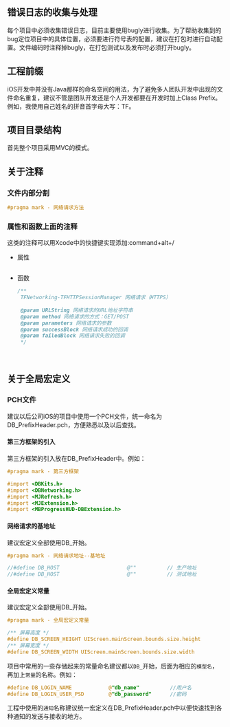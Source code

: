 ## 错误日志的收集与处理

每个项目中必须收集错误日志，目前主要使用bugly进行收集。为了帮助收集到的bug定位项目中的具体位置，必须要进行符号表的配置，建议在打包时进行自动配置。文件编码时注释掉bugly，在打包测试以及发布时必须打开bugly。

## 工程前缀

iOS开发中并没有Java那样的命名空间的用法，为了避免多人团队开发中出现的文件命名重复，建议不管是团队开发还是个人开发都要在开发时加上Class Prefix。例如，我使用自己姓名的拼音首字母大写：TF。

## 项目目录结构

首先整个项目采用MVC的模式。

## 关于注释

### 文件内部分割

```objective-c
#pragma mark - 网络请求方法
```

### 属性和函数上面的注释

这类的注释可以用Xcode中的快捷键实现添加:command+alt+/

- 属性

  ```objective-c

  ```

- 函数

  ```objective-c
  /**
   TFNetworking-TFHTTPSessionManager 网络请求（HTTPS）
   
   @param URLString 网络请求的URL地址字符串
   @param method 网络请求的方式：GET/POST
   @param parameters 网络请求的参数
   @param successBlock 网络请求成功的回调
   @param failedBlock 网络请求失败的回调
   */
  ```

  ​

## 关于全局宏定义

### PCH文件

建议以后公司iOS的项目中使用一个PCH文件，统一命名为DB_PrefixHeader.pch，方便熟悉以及以后查找。

#### 第三方框架的引入

第三方框架的引入放在DB_PrefixHeader中。例如：

```objective-c
#pragma mark - 第三方框架

#import <DBKits.h>
#import <DBNetworking.h>
#import <MJRefresh.h>
#import <MJExtension.h>
#import <MBProgressHUD-DBExtension.h>
```

#### 网络请求的基地址

建议宏定义全部使用DB_开始。

```objective-c
#pragma mark - 网络请求地址--基地址

//#define DB_HOST                      @""          // 生产地址
//#define DB_HOST                      @""          // 测试地址
```

#### 全局宏定义常量

建议宏定义全部使用DB_开始。

```objective-c
#pragma mark - 全局宏定义常量

/** 屏幕高度 */
#define DB_SCREEN_HEIGHT UIScreen.mainScreen.bounds.size.height
/** 屏幕宽度 */
#define DB_SCREEN_WIDTH UIScreen.mainScreen.bounds.size.width
```

项目中常用的一些存储起来的常量命名建议都以`DB_`开始，后面为相应的`模型名`，再加上`常量`的名称。例如：

```objective-c
#define DB_LOGIN_NAME            @"db_name"          //用户名
#define DB_LOGIN_USER_PSD        @"db_password"      //密码
```

工程中使用的`通知`名称建议统一宏定义在DB_PrefixHeader.pch中以便快速找到各种通知的发送与接收的地方。